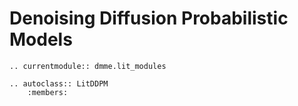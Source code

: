 # Denoising Diffusion Probabilistic Models

```{eval-rst}
.. currentmodule:: dmme.lit_modules

.. autoclass:: LitDDPM
    :members:
```
